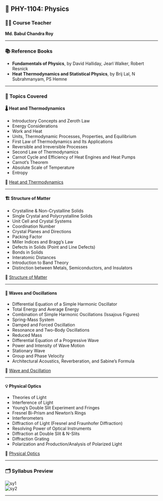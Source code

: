 ## 📘 PHY-1104: Physics

### 👨‍🏫 Course Teacher

**Md. Babul Chandra Roy**

---

### 📚 Reference Books

- **Fundamentals of Physics**, by David Halliday, Jearl Walker, Robert Resnick
- **Heat Thermodynamics and Statistical Physics**, by Brij Lal, N Subrahmanyam, PS Hemne

---

### 📑 Topics Covered

#### 🌡️ Heat and Thermodynamics

- Introductory Concepts and Zeroth Law
- Energy Considerations
- Work and Heat
- Units, Thermodynamic Processes, Properties, and Equilibrium
- First Law of Thermodynamics and Its Applications
- Reversible and Irreversible Processes
- Second Law of Thermodynamics
- Carnot Cycle and Efficiency of Heat Engines and Heat Pumps
- Carnot’s Theorem
- Absolute Scale of Temperature
- Entropy

📄 [Heat and Thermodynamics](./slides/Lecture%201.pdf)

---

#### 🏗️ Structure of Matter

- Crystalline & Non-Crystalline Solids
- Single Crystal and Polycrystalline Solids
- Unit Cell and Crystal Systems
- Coordination Number
- Crystal Planes and Directions
- Packing Factor
- Miller Indices and Bragg’s Law
- Defects in Solids (Point and Line Defects)
- Bonds in Solids
- Interatomic Distances
- Introduction to Band Theory
- Distinction between Metals, Semiconductors, and Insulators

📄 [Structure of Matter](./slides/Lecture%202.pdf)

---

#### 🌊 Waves and Oscillations

- Differential Equation of a Simple Harmonic Oscillator
- Total Energy and Average Energy
- Combination of Simple Harmonic Oscillations (Issajous Figures)
- Spring-Mass System
- Damped and Forced Oscillation
- Resonance and Two-Body Oscillations
- Reduced Mass
- Differential Equation of a Progressive Wave
- Power and Intensity of Wave Motion
- Stationary Wave
- Group and Phase Velocity
- Architectural Acoustics, Reverberation, and Sabine’s Formula

📄 [Wave and Oscillation](./slides/Lecture%204.pdf)

---

#### 💡 Physical Optics

- Theories of Light
- Interference of Light
- Young’s Double Slit Experiment and Fringes
- Fresnel Bi-Prism and Newton’s Rings
- Interferometers
- Diffraction of Light (Fresnel and Fraunhofer Diffraction)
- Resolving Power of Optical Instruments
- Diffraction at Double Slit & N-Slits
- Diffraction Grating
- Polarization and Production/Analysis of Polarized Light

📄 [Physical Optics](./slides/Lecture%203.pdf)

---

### 🗂️ Syllabus Preview

![sy1](../extra/sy2.png)  
![sy2](../extra/sy3.png)

---
